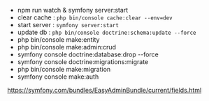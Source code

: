 - npm run watch & symfony server:start
- clear cache : `php bin/console cache:clear --env=dev`
- start server : `symfony server:start`
- update db : `php bin/console doctrine:schema:update --force`
- php bin/console make:entity
- php bin/console make:admin:crud
- symfony console doctrine:database:drop --force
- symfony console doctrine:migrations:migrate
- php bin/console make:migration
- symfony console make:auth 

https://symfony.com/bundles/EasyAdminBundle/current/fields.html